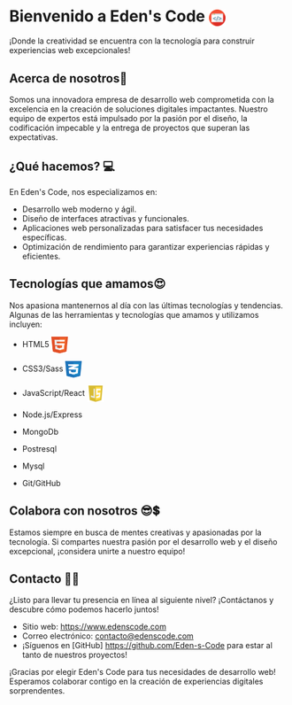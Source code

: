# Bienvenido a Eden's Code <img src="code.png" width="30" height="30" align=center alt="Code">

¡Donde la creatividad se encuentra con la tecnología para construir experiencias web excepcionales!

## Acerca de nosotros🤔

Somos una innovadora empresa de desarrollo web comprometida con la excelencia en la creación de soluciones digitales impactantes. Nuestro equipo de expertos está impulsado por la pasión por el diseño, la codificación impecable y la entrega de proyectos que superan las expectativas.

## ¿Qué hacemos? 💻

En Eden's Code, nos especializamos en:

- Desarrollo web moderno y ágil.
- Diseño de interfaces atractivas y funcionales.
- Aplicaciones web personalizadas para satisfacer tus necesidades específicas.
- Optimización de rendimiento para garantizar experiencias rápidas y eficientes.

## Tecnologías que amamos😍

Nos apasiona mantenernos al día con las últimas tecnologías y tendencias. Algunas de las herramientas y tecnologías que amamos y utilizamos incluyen:

- HTML5 <img src="html_1.png" width="30" height="30" align=center alt="HTML5">

- CSS3/Sass <img src="css_1.png" width="30" height="30" align=center alt="CSS3">
- JavaScript/React  <img src="js_1.png" width="30" height="30" align=center alt="JS">
- Node.js/Express
- MongoDb
- Postresql
- Mysql
- Git/GitHub

## Colabora con nosotros 😎💲

Estamos siempre en busca de mentes creativas y apasionadas por la tecnología. Si compartes nuestra pasión por el desarrollo web y el diseño excepcional, ¡considera unirte a nuestro equipo!

## Contacto 🧑‍💻

¿Listo para llevar tu presencia en línea al siguiente nivel? ¡Contáctanos y descubre cómo podemos hacerlo juntos!

- Sitio web: https://www.edenscode.com
- Correo electrónico: contacto@edenscode.com
- ¡Síguenos en [GitHub] https://github.com/Eden-s-Code para estar al tanto de nuestros proyectos!

¡Gracias por elegir Eden's Code para tus necesidades de desarrollo web! Esperamos colaborar contigo en la creación de experiencias digitales sorprendentes.
